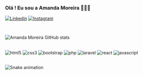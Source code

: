 ### Olá  ! Eu sou a Amanda Moreira  👩🏾‍💻

[![Linkedin](https://img.shields.io/badge/LinkedIn-0077B5?style=for-the-badge&logo=linkedin&logoColor=white)](https://www.linkedin.com/in/amanda-moreira-36a98219a/)
[![Instagram](https://img.shields.io/badge/Instagram-E4405F?style=for-the-badge&logo=instagram&logoColor=white)](https://instagram.com/mandymoreiira?igshid=YmMyMTA2M2Y=)

<br/>

![Amanda Moreira GitHub stats](https://github-readme-stats.vercel.app/api?username=amandamoreirainfo&show_icons=true&theme=dracula)

<br/>

<div style="display: inline_block">

  <img align="center" alt="html5" src="https://img.shields.io/badge/HTML5-E34F26?style=for-the-badge&logo=html5&logoColor=white" />
  <img align="center" alt="css3" src="https://img.shields.io/badge/CSS3-1572B6?style=for-the-badge&logo=css3&logoColor=white" />
  <img align="center" alt="bootstrap" src="https://img.shields.io/badge/Bootstrap-563D7C?style=for-the-badge&logo=bootstrap&logoColor=white">
  <img align="center" alt="php" src="https://img.shields.io/badge/PHP-777BB4?style=for-the-badge&logo=php&logoColor=white" />
  <img align="center" alt="laravel" src="https://img.shields.io/badge/Laravel-FF2D20?style=for-the-badge&logo=laravel&logoColor=white" /> 
  <img align="center" alt="react" src="https://img.shields.io/badge/React-20232A?style=for-the-badge&logo=react&logoColor=61DAFB" /> 
  <img align="center" alt="javascript" src="https://img.shields.io/badge/JavaScript-323330?style=for-the-badge&logo=javascript&logoColor=F7DF1E" />
  


</div>

<br/>

![Snake animation](https://github.com/amandamoreirainfo/amandamoreirainfo/blob/output/github-contribution-grid-snake.svg)







